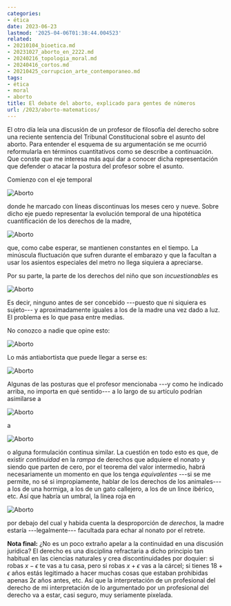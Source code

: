 ```yaml
---
categories:
- ética
date: 2023-06-23
lastmod: '2025-04-06T01:38:44.004523'
related:
- 20210104_bioetica.md
- 20231027_aborto_en_2222.md
- 20240216_topologia_moral.md
- 20240416_cortos.md
- 20210425_corrupcion_arte_contemporaneo.md
tags:
- ética
- moral
- aborto
title: El debate del aborto, explicado para gentes de números
url: /2023/aborto-matematicos/
---
```


El otro día leía una discusión de un profesor de filosofía del derecho sobre una reciente sentencia del Tribunal Constitucional sobre el asunto del aborto. Para entender el esquema de su argumentación se me ocurrió reformularla en términos cuantitativos como se describe a continuación. Que conste que me interesa más aquí dar a conocer dicha representación que defender o atacar la postura del profesor sobre el asunto.

Comienzo con el eje temporal

![Aborto](/images/aborto_ejes.png#center)

donde he marcado con líneas discontinuas los meses cero y nueve. Sobre dicho eje puedo representar la evolución temporal de una hipotética cuantificación de los derechos de la madre,

![Aborto](/images/aborto_derechos_madre.png#center)

que, como cabe esperar, se mantienen constantes en el tiempo. La minúscula fluctuación que sufren durante el embarazo y que la facultan a usar los asientos especiales del metro no llega siquiera a apreciarse.

Por su parte, la parte de los derechos del niño que son _incuestionables_ es

![Aborto](/images/aborto_derechos_hijo_incuestionables.png#center)

Es decir, ninguno antes de ser concebido ---puesto que ni siquiera es sujeto--- y aproximadamente iguales a los de la madre una vez dado a luz. El problema es lo que pasa entre medias.

No conozco a nadie que opine esto:

![Aborto](/images/aborto_derechos_hijo_00.png#center)

Lo más antiabortista que puede llegar a serse es:

![Aborto](/images/aborto_derechos_hijo_01.png#center)

Algunas de las posturas que el profesor mencionaba ---y como he indicado arriba, no importa en qué sentido--- a lo largo de su artículo podrían asimilarse a

![Aborto](/images/aborto_derechos_hijo_02.png#center)

a

![Aborto](/images/aborto_derechos_hijo_03.png#center)

o alguna formulación continua similar. La cuestión en todo esto es que, de existir _continuidad_ en la _rampa_ de derechos que adquiere el nonato y siendo que parten de cero, por el teorema del valor intermedio, habrá necesariamente un momento en que los tenga _equivalentes_ ---si se me permite, no sé si impropiamente, hablar de los derechos de los animales--- a los de una hormiga, a los de un gato callejero, a los de un lince ibérico, etc. Así que habría un umbral, la línea roja en

![Aborto](/images/aborto_umbral.png#center)

por debajo del cual y habida cuenta la desproporción de _derechos_, la madre estaría ---legalmente--- facultada para echar al nonato por el retrete.

**Nota final:** ¿No es un poco extraño apelar a la continuidad en una discusión jurídica? El derecho es una disciplina refractaria a dicho principio tan habitual en las ciencias naturales y crea discontinuidades por doquier: si robas $x - \epsilon$ te vas a tu casa, pero si robas $x + \epsilon$ vas a la cárcel; si tienes $18+\epsilon$ años estás legitimado a hacer muchas cosas que estaban prohibidas apenas $2\epsilon$ años antes, etc. Así que la interpretación de un profesional del derecho de mi interpretación de lo argumentado por un profesional del derecho va a estar, casi seguro, muy seriamente pixelada.
